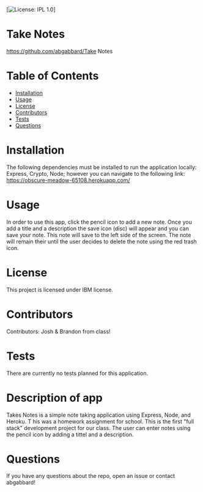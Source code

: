 
[![License: IPL 1.0](https://img.shields.io/badge/License-IPL%201.0-blue.svg)]
# Take Notes
https://github.com/abgabbard/Take Notes
# Table of Contents
* [Installation](#installation)
* [Usage](#usage)
* [License](#License)
* [Contributors](#Contributors)
* [Tests](#Tests)
* [Questions](#Questions)
# Installation
The following dependencies must be installed to run the application locally: Express, Crypto, Node; however you can navigate to the following link: https://obscure-meadow-65108.herokuapp.com/
# Usage
In order to use this app, click the pencil icon to add a new note. Once you add a title and a description the save icon (disc) will appear and you can save your note. This note will save to the left side of the screen. The note will remain their until the user decides to delete the note using the red trash icon.
# License
This project is licensed under IBM license.
# Contributors
Contributors: Josh & Brandon from class!
# Tests
There are currently no tests planned for this application. 
# Description of app
Takes Notes is a simple note taking application using Express, Node, and Heroku. T
his was a homework assignment for school. This is the first "full stack" development project for our class. The user can enter notes using the pencil icon by adding a tittel and a description.
# Questions
If you have any questions about the repo, open an issue or contact abgabbard!
